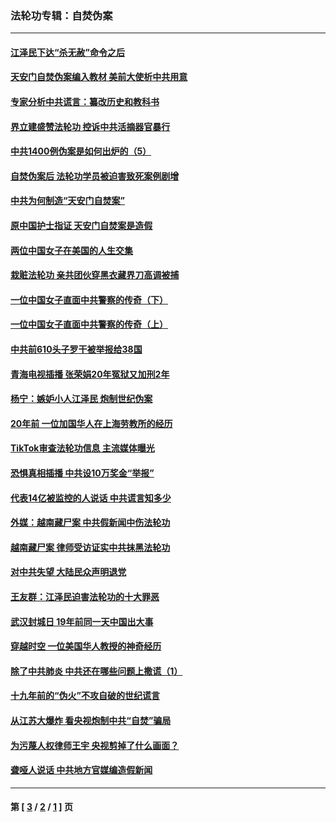 ### 法轮功专辑：自焚伪案
---
#### [江泽民下达“杀无赦”命令之后](../../pages/nf5562/n13878084.md?03150430) 
#### [天安门自焚伪案编入教材 美前大使析中共用意](../../pages/nf5562/n13791932.md?03150430) 
#### [专家分析中共谎言：纂改历史和教科书](../../pages/nf5562/n13781542.md?03150430) 
#### [界立建盛赞法轮功 控诉中共活摘器官暴行](../../pages/nf5562/n13781971.md?03150430) 
#### [中共1400例伪案是如何出炉的（5）](../../pages/nf5562/n13226831.md?03150430) 
#### [自焚伪案后 法轮功学员被迫害致死案例剧增](../../pages/nf5562/n13190600.md?03150430) 
#### [中共为何制造“天安门自焚案”](../../pages/nf5562/n13183270.md?03150430) 
#### [原中国护士指证 天安门自焚案是造假](../../pages/nf5562/n13172289.md?03150430) 
#### [两位中国女子在美国的人生交集](../../pages/nf5562/n13156138.md?03150430) 
#### [栽赃法轮功 亲共团伙穿黑衣藏界刀高调被捕](../../pages/nf5562/n13073780.md?03150430) 
#### [一位中国女子直面中共警察的传奇（下）](../../pages/nf5562/n12989706.md?03150430) 
#### [一位中国女子直面中共警察的传奇（上）](../../pages/nf5562/n12985072.md?03150430) 
#### [中共前610头子罗干被举报给38国](../../pages/nf5562/n12975419.md?03150430) 
#### [青海电视插播 张荣娟20年冤狱又加刑2年](../../pages/nf5562/n12738166.md?03150430) 
#### [杨宁：嫉妒小人江泽民 炮制世纪伪案](../../pages/nf5562/n12724108.md?03150430) 
#### [20年前 一位加国华人在上海劳教所的经历](../../pages/nf5562/n12707932.md?03150430) 
#### [TikTok审查法轮功信息 主流媒体曝光](../../pages/nf5562/n12362336.md?03150430) 
#### [恐惧真相插播 中共设10万奖金“举报”](../../pages/nf5562/n12306396.md?03150430) 
#### [代表14亿被监控的人说话 中共谎言知多少](../../pages/nf5562/n12297484.md?03150430) 
#### [外媒：越南藏尸案 中共假新闻中伤法轮功](../../pages/nf5562/n12264411.md?03150430) 
#### [越南藏尸案 律师受访证实中共抹黑法轮功](../../pages/nf5562/n12261878.md?03150430) 
#### [对中共失望 大陆民众声明退党](../../pages/nf5562/n12187315.md?03150430) 
#### [王友群：江泽民迫害法轮功的十大罪恶](../../pages/nf5562/n12169074.md?03150430) 
#### [武汉封城日 19年前同一天中国出大事](../../pages/nf5562/n12150901.md?03150430) 
#### [穿越时空  一位美国华人教授的神奇经历](../../pages/nf5562/n12097460.md?03150430) 
#### [除了中共肺炎 中共还在哪些问题上撒谎（1）](../../pages/nf5562/n11955770.md?03150430) 
#### [十九年前的“伪火”不攻自破的世纪谎言](../../pages/nf5562/n11813238.md?03150430) 
#### [从江苏大爆炸 看央视炮制中共“自焚”骗局](../../pages/nf5562/n11140275.md?03150430) 
#### [为污蔑人权律师王宇 央视剪掉了什么画面？](../../pages/nf5562/n11130142.md?03150430) 
#### [聋哑人说话 中共地方官媒编造假新闻](../../pages/nf5562/n11006067.md?03150430) 

---
#### 第 [ [3](./3.md?03150430) / [2](./2.md?03150430) / [1](./1.md?03150430) ] 页
